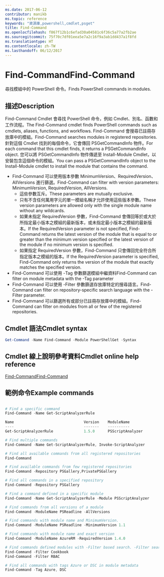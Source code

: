 ```yaml
---
ms.date: 2017-06-12
contributor: manikb
ms.topic: reference
keywords: "資源庫,powershell,cmdlet,psget"
title: Find-Command
ms.openlocfilehash: f867f12b1c6efad30a04581c6f36c5a77a2fb2ae
ms.sourcegitcommit: 75f70c7df01eea5e7a2c16f9a3ab1dd437a1f8fd
ms.translationtype: HT
ms.contentlocale: zh-TW
ms.lasthandoff: 06/12/2017
---
```

# <a name="find-command"></a><span data-ttu-id="18df1-103">Find-Command</span><span class="sxs-lookup"><span data-stu-id="18df1-103">Find-Command</span></span>

<span data-ttu-id="18df1-104">尋找模組中的 PowerShell 命令。</span><span class="sxs-lookup"><span data-stu-id="18df1-104">Finds PowerShell commands in modules.</span></span>

## <a name="description"></a><span data-ttu-id="18df1-105">描述</span><span class="sxs-lookup"><span data-stu-id="18df1-105">Description</span></span>
<span data-ttu-id="18df1-106">Find-Command Cmdlet 會尋找 PowerShell 命令，例如 Cmdlet、別名、函數和工作流程。</span><span class="sxs-lookup"><span data-stu-id="18df1-106">The Find-Command cmdlet finds PowerShell commands such as cmdlets, aliases, functions, and workflows.</span></span> <span data-ttu-id="18df1-107">Find-Command 會搜尋已註冊存放庫中的模組。</span><span class="sxs-lookup"><span data-stu-id="18df1-107">Find-Command searches modules in registered repositories.</span></span>
<span data-ttu-id="18df1-108">針對這個 Cmdlet 找到的每個命令，它會傳回 PSGetCommandInfo 物件。</span><span class="sxs-lookup"><span data-stu-id="18df1-108">For each command that this cmdlet finds, it returns a PSGetCommandInfo object.</span></span> <span data-ttu-id="18df1-109">您可以將 PSGetCommandInfo 物件傳遞至 Install-Module Cmdlet，以安裝包含這個命令的模組。</span><span class="sxs-lookup"><span data-stu-id="18df1-109">You can pass a PSGetCommandInfo object to the Install-Module cmdlet to install the module that contains the command.</span></span>

- <span data-ttu-id="18df1-110">Find-Command 可以使用版本參數 MinimumVersion、RequiredVersion、AllVersions 進行篩選。</span><span class="sxs-lookup"><span data-stu-id="18df1-110">Find-Command can filter with version parameters: MinimumVersion, RequiredVersion, AllVersions.</span></span>
  - <span data-ttu-id="18df1-111">這些參數互斥。</span><span class="sxs-lookup"><span data-stu-id="18df1-111">These parameters are mutually exclusive.</span></span>
  - <span data-ttu-id="18df1-112">只有不含任何萬用字元的單一模組名稱才允許使用這些版本參數。</span><span class="sxs-lookup"><span data-stu-id="18df1-112">These version parameters are allowed only with the single module name without any wildcards.</span></span>
  - <span data-ttu-id="18df1-113">如果未指定 RequiredVersion 參數，Find-Command 會傳回等於或大於所指定最小版本之模組的最新版本，或未指定最小版本之模組的最新版本。</span><span class="sxs-lookup"><span data-stu-id="18df1-113">If the RequiredVersion parameter is not specified, Find-Command returns the latest version of the module that is equal to or greater than the minimum version specified or the latest version of the module if no minimum version is specified.</span></span>
  - <span data-ttu-id="18df1-114">如果指定 RequiredVersion 參數，Find-Command 只會傳回完全符合所指定版本之模組的版本。</span><span class="sxs-lookup"><span data-stu-id="18df1-114">If the RequiredVersion parameter is specified, Find-Command only returns the version of the module that exactly matches the specified version.</span></span>
- <span data-ttu-id="18df1-115">Find-Command 可以使用 -Tag 參數篩選模組中繼資料</span><span class="sxs-lookup"><span data-stu-id="18df1-115">Find-Command can filter on module metadata with the -Tag parameter</span></span>
- <span data-ttu-id="18df1-116">Find-Command 可以使用 -Filter 參數篩選存放庫特定的搜尋語言。</span><span class="sxs-lookup"><span data-stu-id="18df1-116">Find-Command can filter on repository-specific search language with the -Filter parameter.</span></span>
- <span data-ttu-id="18df1-117">Find-Command 可以篩選所有或部分已註冊存放庫中的模組。</span><span class="sxs-lookup"><span data-stu-id="18df1-117">Find-Command can filter on modules from all or few of the registered repositories.</span></span>

## <a name="cmdlet-syntax"></a><span data-ttu-id="18df1-118">Cmdlet 語法</span><span class="sxs-lookup"><span data-stu-id="18df1-118">Cmdlet syntax</span></span>
```powershell
Get-Command -Name Find-Command -Module PowerShellGet -Syntax
```

## <a name="cmdlet-online-help-reference"></a><span data-ttu-id="18df1-119">Cmdlet 線上說明參考資料</span><span class="sxs-lookup"><span data-stu-id="18df1-119">Cmdlet online help reference</span></span>

[<span data-ttu-id="18df1-120">Find-Command</span><span class="sxs-lookup"><span data-stu-id="18df1-120">Find-Command</span></span>](http://go.microsoft.com/fwlink/?LinkId=733636)

## <a name="example-commands"></a><span data-ttu-id="18df1-121">範例命令</span><span class="sxs-lookup"><span data-stu-id="18df1-121">Example commands</span></span>
```powershell

# Find a specific command
Find-Command -Name Get-ScriptAnalyzerRule

Name                                Version    ModuleName                          Repository
----                                -------    ----------                          ----------
Get-ScriptAnalyzerRule              1.5.0      PSScriptAnalyzer                    PSGallery

# Find multiple commands
Find-Command -Name Get-ScriptAnalyzerRule, Invoke-ScriptAnalyzer

# Find all available commands from all registered repositories
Find-Command

# Find available commands from few registered repositories
Find-Command -Repository PSGallery,PrivatePSGallery

# Find all commands in a specified repository
Find-Command -Repository PSGallery

# Find a command defined in a specific module
Find-Command -Name Get-ScriptAnalyzerRule -Module PSScriptAnalyzer

# Find commands from all versions of a module
Find-Command -ModuleName PSReadline -AllVersions

# Find commands with module name and MinimumVersion.
Find-Command -ModuleName PSReadline -MinimumVersion 1.1

# Find commands with module name and exact version
Find-Command -ModuleName AzureRM -RequiredVersion 1.4.0

# Find commands defined modules with -Filter based search. -Filter searches in description and module names
Find-Command -Filter Cookbook
Find-Command -Filter RBAC

# Find all commands with tags Azure or DSC in module metadata
Find-Command -Tag Azure, DSC

```

